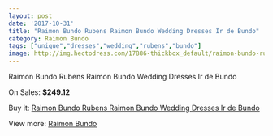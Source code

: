 ```yaml
---
layout: post
date: '2017-10-31'
title: "Raimon Bundo Rubens Raimon Bundo Wedding Dresses Ir de Bundo"
category: Raimon Bundo
tags: ["unique","dresses","wedding","rubens","bundo"]
image: http://img.hectodress.com/17886-thickbox_default/raimon-bundo-rubens-raimon-bundo-wedding-dresses-ir-de-bundo.jpg
---
```

Raimon Bundo Rubens Raimon Bundo Wedding Dresses Ir de Bundo

On Sales: **$249.12**
<a href="https://www.hectodress.com/raimon-bundo/8421-raimon-bundo-rubens-raimon-bundo-wedding-dresses-ir-de-bundo.html"><amp-img layout="responsive" width="600" height="600" src="//img.hectodress.com/17886-thickbox_default/raimon-bundo-rubens-raimon-bundo-wedding-dresses-ir-de-bundo.jpg" alt="Raimon Bundo Rubens Raimon Bundo Wedding Dresses Ir de Bundo 0" /></a>
<a href="https://www.hectodress.com/raimon-bundo/8421-raimon-bundo-rubens-raimon-bundo-wedding-dresses-ir-de-bundo.html"><amp-img layout="responsive" width="600" height="600" src="//img.hectodress.com/17887-thickbox_default/raimon-bundo-rubens-raimon-bundo-wedding-dresses-ir-de-bundo.jpg" alt="Raimon Bundo Rubens Raimon Bundo Wedding Dresses Ir de Bundo 1" /></a>

Buy it: [Raimon Bundo Rubens Raimon Bundo Wedding Dresses Ir de Bundo](https://www.hectodress.com/raimon-bundo/8421-raimon-bundo-rubens-raimon-bundo-wedding-dresses-ir-de-bundo.html "Raimon Bundo Rubens Raimon Bundo Wedding Dresses Ir de Bundo")

View more: [Raimon Bundo](https://www.hectodress.com/142-raimon-bundo "Raimon Bundo")